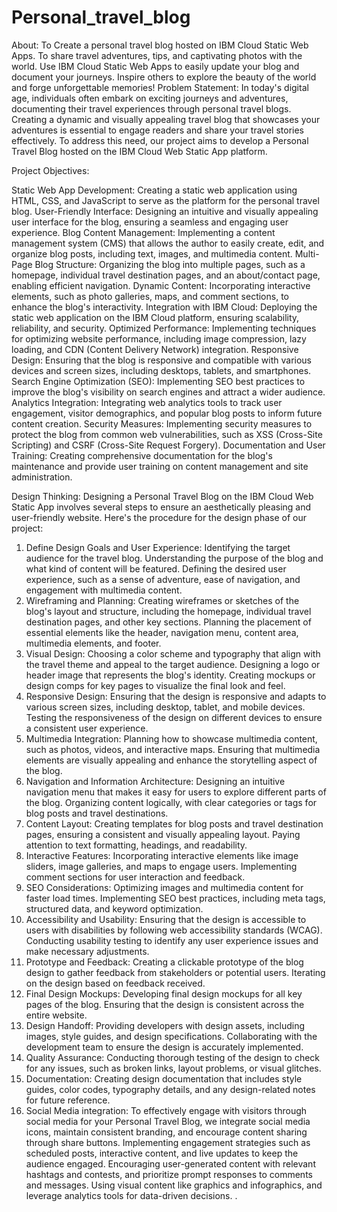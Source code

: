 # Personal_travel_blog
About: 
            To Create a personal travel blog hosted on IBM Cloud Static Web Apps. To share  travel adventures, tips, and captivating photos with the world. Use IBM Cloud Static Web Apps to easily update your blog and document your journeys. Inspire others to explore the beauty of the world and forge unforgettable memories!
Problem Statement: 
            In today's digital age, individuals often embark on exciting journeys and adventures, documenting their travel experiences through personal travel blogs. Creating a dynamic and visually appealing travel blog that showcases your adventures is essential to engage readers and share your travel stories effectively. To address this need, our project aims to develop a Personal Travel Blog hosted on the IBM Cloud Web Static App platform.

Project Objectives:

Static Web App Development: Creating a static web application using HTML, CSS, and JavaScript to serve as the platform for the personal travel blog.
User-Friendly Interface: Designing an intuitive and visually appealing user interface for the blog, ensuring a seamless and engaging user experience.
Blog Content Management: Implementing a content management system (CMS) that allows the author to easily create, edit, and organize blog posts, including text, images, and multimedia content.
Multi-Page Blog Structure: Organizing the blog into multiple pages, such as a homepage, individual travel destination pages, and an about/contact page, enabling efficient navigation.
Dynamic Content: Incorporating interactive elements, such as photo galleries, maps, and comment sections, to enhance the blog's interactivity.
Integration with IBM Cloud: Deploying the static web application on the IBM Cloud platform, ensuring scalability, reliability, and security.
Optimized Performance: Implementing techniques for optimizing website performance, including image compression, lazy loading, and CDN (Content Delivery Network) integration.
Responsive Design: Ensuring that the blog is responsive and compatible with various devices and screen sizes, including desktops, tablets, and smartphones.
Search Engine Optimization (SEO): Implementing SEO best practices to improve the blog's visibility on search engines and attract a wider audience.
Analytics Integration: Integrating web analytics tools to track user engagement, visitor demographics, and popular blog posts to inform future content creation.
Security Measures: Implementing security measures to protect the blog from common web vulnerabilities, such as XSS (Cross-Site Scripting) and CSRF (Cross-Site Request Forgery).
Documentation and User Training: Creating comprehensive documentation for the blog's maintenance and provide user training on content management and site administration.

Design Thinking:
          Designing a Personal Travel Blog on the IBM Cloud Web Static App involves several steps to ensure an aesthetically pleasing and user-friendly website. Here's the procedure for the design phase of our project:
1. Define Design Goals and User Experience:
Identifying the target audience for the travel blog.
Understanding the purpose of the blog and what kind of content will be featured.
Defining the desired user experience, such as a sense of adventure, ease of navigation, and engagement with multimedia content.
2. Wireframing and Planning:
Creating wireframes or sketches of the blog's layout and structure, including the homepage, individual travel destination pages, and other key sections.
Planning the placement of essential elements like the header, navigation menu, content area, multimedia elements, and footer.
3. Visual Design:
Choosing a color scheme and typography that align with the travel theme and appeal to the target audience.
Designing a logo or header image that represents the blog's identity.
Creating mockups or design comps for key pages to visualize the final look and feel.
4. Responsive Design:
Ensuring that the design is responsive and adapts to various screen sizes, including desktop, tablet, and mobile devices.
Testing the responsiveness of the design on different devices to ensure a consistent user experience.
5. Multimedia Integration:
Planning how to showcase multimedia content, such as photos, videos, and interactive maps.
Ensuring that multimedia elements are visually appealing and enhance the storytelling aspect of the blog.
6. Navigation and Information Architecture:
Designing an intuitive navigation menu that makes it easy for users to explore different parts of the blog.
Organizing content logically, with clear categories or tags for blog posts and travel destinations.
7. Content Layout:
Creating templates for blog posts and travel destination pages, ensuring a consistent and visually appealing layout.
Paying attention to text formatting, headings, and readability.
8. Interactive Features:
Incorporating interactive elements like image sliders, image galleries, and maps to engage users.
Implementing comment sections for user interaction and feedback.
9. SEO Considerations:
Optimizing images and multimedia content for faster load times.
Implementing SEO best practices, including meta tags, structured data, and keyword optimization.
10. Accessibility and Usability:
Ensuring that the design is accessible to users with disabilities by following web accessibility standards (WCAG).
Conducting usability testing to identify any user experience issues and make necessary adjustments.
11. Prototype and Feedback:
Creating a clickable prototype of the blog design to gather feedback from stakeholders or potential users.
Iterating on the design based on feedback received.
12. Final Design Mockups:
Developing final design mockups for all key pages of the blog.
Ensuring that the design is consistent across the entire website.
13. Design Handoff:
Providing developers with design assets, including images, style guides, and design specifications.
Collaborating with the development team to ensure the design is accurately implemented.
14. Quality Assurance:
Conducting thorough testing of the design to check for any issues, such as broken links, layout problems, or visual glitches.
15. Documentation:
Creating design documentation that includes style guides, color codes, typography details, and any design-related notes for future reference.
16. Social Media integration:
To effectively engage with visitors through social media for your Personal Travel Blog, we integrate social media icons, maintain consistent branding, and encourage content sharing through share buttons. 
Implementing engagement strategies such as scheduled posts, interactive content, and live updates to keep the audience engaged.
Encouraging user-generated content with relevant hashtags and contests, and prioritize prompt responses to comments and messages.
Using visual content like graphics and infographics, and leverage analytics tools for data-driven decisions. 
.
